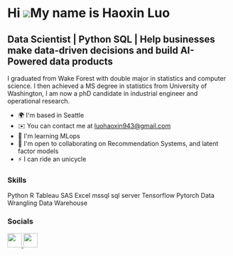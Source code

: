 Hi ![](https://user-images.githubusercontent.com/18350557/176309783-0785949b-9127-417c-8b55-ab5a4333674e.gif)My name is Haoxin Luo
==================================================================================================================================

Data Scientist | Python SQL | Help businesses make data-driven decisions and build AI-Powered data products
--------------

I graduated from Wake Forest with double major in statistics and computer science. I then achieved a MS degree in statistics from University of Washington, I am now a phD candidate in industrial engineer and operational research.

* 🌍  I'm based in Seattle
* ✉️  You can contact me at [luohaoxin943@gmail.com](mailto:luohaoxin943@gmail.com)
* 🧠  I'm learning MLops
* 🤝  I'm open to collaborating on Recommendation Systems, and latent factor models
* ⚡  I can ride an unicycle

### Skills

<p align="left">
Python R Tableau SAS Excel mssql sql server Tensorflow Pytorch Data Wrangling Data Warehouse
</p>

### Socials

<p align="left"> <a href="https://www.github.com/luo17" target="_blank" rel="noreferrer"> <picture> <source media="(prefers-color-scheme: dark)" srcset="https://raw.githubusercontent.com/danielcranney/readme-generator/main/public/icons/socials/github-dark.svg" /> <source media="(prefers-color-scheme: light)" srcset="https://raw.githubusercontent.com/danielcranney/readme-generator/main/public/icons/socials/github.svg" /> <img src="https://raw.githubusercontent.com/danielcranney/readme-generator/main/public/icons/socials/github.svg" width="32" height="32" /> </picture> </a> <a href="https://www.linkedin.com/in/cocoluo1999/" target="_blank" rel="noreferrer"> <picture> <source media="(prefers-color-scheme: dark)" srcset="undefined" /> <source media="(prefers-color-scheme: light)" srcset="https://raw.githubusercontent.com/danielcranney/readme-generator/main/public/icons/socials/linkedin.svg" /> <img src="https://raw.githubusercontent.com/danielcranney/readme-generator/main/public/icons/socials/linkedin.svg" width="32" height="32" /> </picture> </a></p>
